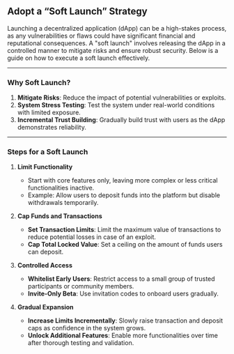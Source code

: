 ## Adopt a “Soft Launch” Strategy

Launching a decentralized application (dApp) can be a high-stakes process, as any vulnerabilities or flaws could have significant financial and reputational consequences. A "soft launch" involves releasing the dApp in a controlled manner to mitigate risks and ensure robust security. Below is a guide on how to execute a soft launch effectively.

---

### Why Soft Launch?
1. **Mitigate Risks**: Reduce the impact of potential vulnerabilities or exploits.
2. **System Stress Testing**: Test the system under real-world conditions with limited exposure.
3. **Incremental Trust Building**: Gradually build trust with users as the dApp demonstrates reliability.

---

### Steps for a Soft Launch

1. **Limit Functionality**
   - Start with core features only, leaving more complex or less critical functionalities inactive.
   - Example: Allow users to deposit funds into the platform but disable withdrawals temporarily.

2. **Cap Funds and Transactions**
   - **Set Transaction Limits**: Limit the maximum value of transactions to reduce potential losses in case of an exploit.
   - **Cap Total Locked Value**: Set a ceiling on the amount of funds users can deposit.

3. **Controlled Access**
   - **Whitelist Early Users**: Restrict access to a small group of trusted participants or community members.
   - **Invite-Only Beta**: Use invitation codes to onboard users gradually.

4. **Gradual Expansion**
   - **Increase Limits Incrementally**: Slowly raise transaction and deposit caps as confidence in the system grows.
   - **Unlock Additional Features**: Enable more functionalities over time after thorough testing and validation.